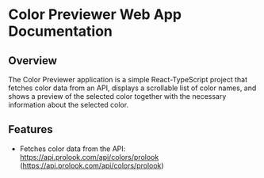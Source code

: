 # Color Previewer Web App Documentation

## Overview

The Color Previewer application is a simple React-TypeScript project that fetches color data from an API, displays a scrollable list of color names, and shows a preview of the selected color together with the necessary information about the selected color.

## Features
- Fetches color data from the API: https://api.prolook.com/api/colors/prolook (https://api.prolook.com/api/colors/prolook)
